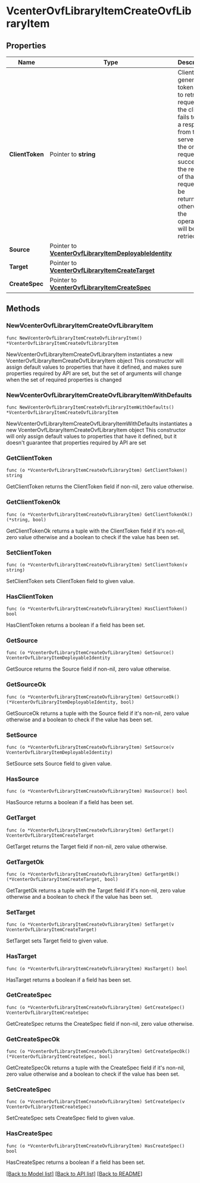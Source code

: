 # VcenterOvfLibraryItemCreateOvfLibraryItem

## Properties

Name | Type | Description | Notes
------------ | ------------- | ------------- | -------------
**ClientToken** | Pointer to **string** | Client-generated token used to retry a request if the client fails to get a response from the server. If the original request succeeded, the result of that request will be returned, otherwise the operation will be retried. | [optional] 
**Source** | Pointer to [**VcenterOvfLibraryItemDeployableIdentity**](VcenterOvfLibraryItemDeployableIdentity.md) |  | [optional] 
**Target** | Pointer to [**VcenterOvfLibraryItemCreateTarget**](VcenterOvfLibraryItemCreateTarget.md) |  | [optional] 
**CreateSpec** | Pointer to [**VcenterOvfLibraryItemCreateSpec**](VcenterOvfLibraryItemCreateSpec.md) |  | [optional] 

## Methods

### NewVcenterOvfLibraryItemCreateOvfLibraryItem

`func NewVcenterOvfLibraryItemCreateOvfLibraryItem() *VcenterOvfLibraryItemCreateOvfLibraryItem`

NewVcenterOvfLibraryItemCreateOvfLibraryItem instantiates a new VcenterOvfLibraryItemCreateOvfLibraryItem object
This constructor will assign default values to properties that have it defined,
and makes sure properties required by API are set, but the set of arguments
will change when the set of required properties is changed

### NewVcenterOvfLibraryItemCreateOvfLibraryItemWithDefaults

`func NewVcenterOvfLibraryItemCreateOvfLibraryItemWithDefaults() *VcenterOvfLibraryItemCreateOvfLibraryItem`

NewVcenterOvfLibraryItemCreateOvfLibraryItemWithDefaults instantiates a new VcenterOvfLibraryItemCreateOvfLibraryItem object
This constructor will only assign default values to properties that have it defined,
but it doesn't guarantee that properties required by API are set

### GetClientToken

`func (o *VcenterOvfLibraryItemCreateOvfLibraryItem) GetClientToken() string`

GetClientToken returns the ClientToken field if non-nil, zero value otherwise.

### GetClientTokenOk

`func (o *VcenterOvfLibraryItemCreateOvfLibraryItem) GetClientTokenOk() (*string, bool)`

GetClientTokenOk returns a tuple with the ClientToken field if it's non-nil, zero value otherwise
and a boolean to check if the value has been set.

### SetClientToken

`func (o *VcenterOvfLibraryItemCreateOvfLibraryItem) SetClientToken(v string)`

SetClientToken sets ClientToken field to given value.

### HasClientToken

`func (o *VcenterOvfLibraryItemCreateOvfLibraryItem) HasClientToken() bool`

HasClientToken returns a boolean if a field has been set.

### GetSource

`func (o *VcenterOvfLibraryItemCreateOvfLibraryItem) GetSource() VcenterOvfLibraryItemDeployableIdentity`

GetSource returns the Source field if non-nil, zero value otherwise.

### GetSourceOk

`func (o *VcenterOvfLibraryItemCreateOvfLibraryItem) GetSourceOk() (*VcenterOvfLibraryItemDeployableIdentity, bool)`

GetSourceOk returns a tuple with the Source field if it's non-nil, zero value otherwise
and a boolean to check if the value has been set.

### SetSource

`func (o *VcenterOvfLibraryItemCreateOvfLibraryItem) SetSource(v VcenterOvfLibraryItemDeployableIdentity)`

SetSource sets Source field to given value.

### HasSource

`func (o *VcenterOvfLibraryItemCreateOvfLibraryItem) HasSource() bool`

HasSource returns a boolean if a field has been set.

### GetTarget

`func (o *VcenterOvfLibraryItemCreateOvfLibraryItem) GetTarget() VcenterOvfLibraryItemCreateTarget`

GetTarget returns the Target field if non-nil, zero value otherwise.

### GetTargetOk

`func (o *VcenterOvfLibraryItemCreateOvfLibraryItem) GetTargetOk() (*VcenterOvfLibraryItemCreateTarget, bool)`

GetTargetOk returns a tuple with the Target field if it's non-nil, zero value otherwise
and a boolean to check if the value has been set.

### SetTarget

`func (o *VcenterOvfLibraryItemCreateOvfLibraryItem) SetTarget(v VcenterOvfLibraryItemCreateTarget)`

SetTarget sets Target field to given value.

### HasTarget

`func (o *VcenterOvfLibraryItemCreateOvfLibraryItem) HasTarget() bool`

HasTarget returns a boolean if a field has been set.

### GetCreateSpec

`func (o *VcenterOvfLibraryItemCreateOvfLibraryItem) GetCreateSpec() VcenterOvfLibraryItemCreateSpec`

GetCreateSpec returns the CreateSpec field if non-nil, zero value otherwise.

### GetCreateSpecOk

`func (o *VcenterOvfLibraryItemCreateOvfLibraryItem) GetCreateSpecOk() (*VcenterOvfLibraryItemCreateSpec, bool)`

GetCreateSpecOk returns a tuple with the CreateSpec field if it's non-nil, zero value otherwise
and a boolean to check if the value has been set.

### SetCreateSpec

`func (o *VcenterOvfLibraryItemCreateOvfLibraryItem) SetCreateSpec(v VcenterOvfLibraryItemCreateSpec)`

SetCreateSpec sets CreateSpec field to given value.

### HasCreateSpec

`func (o *VcenterOvfLibraryItemCreateOvfLibraryItem) HasCreateSpec() bool`

HasCreateSpec returns a boolean if a field has been set.


[[Back to Model list]](../README.md#documentation-for-models) [[Back to API list]](../README.md#documentation-for-api-endpoints) [[Back to README]](../README.md)


